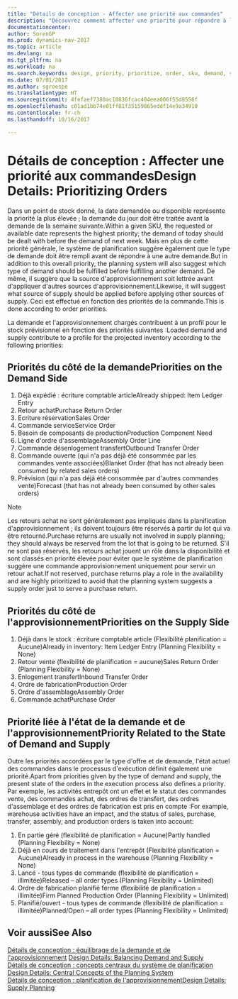 ```yaml
---
title: "Détails de conception - Affecter une priorité aux commandes"
description: "Découvrez comment affecter une priorité pour répondre à la demande et l'approvisionnement."
documentationcenter: 
author: SorenGP
ms.prod: dynamics-nav-2017
ms.topic: article
ms.devlang: na
ms.tgt_pltfrm: na
ms.workload: na
ms.search.keywords: design, priority, prioritize, order, sku, demand, supply
ms.date: 07/01/2017
ms.author: sgroespe
ms.translationtype: HT
ms.sourcegitcommit: 4fefaef7380ac10836fcac404eea006f55d8556f
ms.openlocfilehash: c01ad1bb74e01ff81f35159865eddf14e9a34910
ms.contentlocale: fr-ch
ms.lasthandoff: 10/16/2017

---
```

# <a name="design-details-prioritizing-orders"></a><span data-ttu-id="982ce-103">Détails de conception : Affecter une priorité aux commandes</span><span class="sxs-lookup"><span data-stu-id="982ce-103">Design Details: Prioritizing Orders</span></span>
<span data-ttu-id="982ce-104">Dans un point de stock donné, la date demandée ou disponible représente la priorité la plus élevée ; la demande du jour doit être traitée avant la demande de la semaine suivante.</span><span class="sxs-lookup"><span data-stu-id="982ce-104">Within a given SKU, the requested or available date represents the highest priority; the demand of today should be dealt with before the demand of next week.</span></span> <span data-ttu-id="982ce-105">Mais en plus de cette priorité générale, le système de planification suggère également que le type de demande doit être rempli avant de répondre à une autre demande.</span><span class="sxs-lookup"><span data-stu-id="982ce-105">But in addition to this overall priority, the planning system will also suggest which type of demand should be fulfilled before fulfilling another demand.</span></span> <span data-ttu-id="982ce-106">De même, il suggère que la source d'approvisionnement soit lettrée avant d'appliquer d'autres sources d'approvisionnement.</span><span class="sxs-lookup"><span data-stu-id="982ce-106">Likewise, it will suggest what source of supply should be applied before applying other sources of supply.</span></span> <span data-ttu-id="982ce-107">Ceci est effectué en fonction des priorités de la commande.</span><span class="sxs-lookup"><span data-stu-id="982ce-107">This is done according to order priorities.</span></span>  
  
<span data-ttu-id="982ce-108">La demande et l'approvisionnement chargés contribuent à un profil pour le stock prévisionnel en fonction des priorités suivantes :</span><span class="sxs-lookup"><span data-stu-id="982ce-108">Loaded demand and supply contribute to a profile for the projected inventory according to the following priorities:</span></span>  
  
## <a name="priorities-on-the-demand-side"></a><span data-ttu-id="982ce-109">Priorités du côté de la demande</span><span class="sxs-lookup"><span data-stu-id="982ce-109">Priorities on the Demand Side</span></span>  
1. <span data-ttu-id="982ce-110">Déjà expédié : écriture comptable article</span><span class="sxs-lookup"><span data-stu-id="982ce-110">Already shipped: Item Ledger Entry</span></span>  
2. <span data-ttu-id="982ce-111">Retour achat</span><span class="sxs-lookup"><span data-stu-id="982ce-111">Purchase Return Order</span></span>  
3. <span data-ttu-id="982ce-112">Ecriture réservation</span><span class="sxs-lookup"><span data-stu-id="982ce-112">Sales Order</span></span>  
4. <span data-ttu-id="982ce-113">Commande service</span><span class="sxs-lookup"><span data-stu-id="982ce-113">Service Order</span></span>  
5. <span data-ttu-id="982ce-114">Besoin de composants de production</span><span class="sxs-lookup"><span data-stu-id="982ce-114">Production Component Need</span></span>  
6. <span data-ttu-id="982ce-115">Ligne d'ordre d'assemblage</span><span class="sxs-lookup"><span data-stu-id="982ce-115">Assembly Order Line</span></span>  
7. <span data-ttu-id="982ce-116">Commande désenlogement transfert</span><span class="sxs-lookup"><span data-stu-id="982ce-116">Outbound Transfer Order</span></span>  
8. <span data-ttu-id="982ce-117">Commande ouverte (qui n'a pas déjà été consommée par les commandes vente associées)</span><span class="sxs-lookup"><span data-stu-id="982ce-117">Blanket Order (that has not already been consumed by related sales orders)</span></span>  
9. <span data-ttu-id="982ce-118">Prévision (qui n'a pas déjà été consommée par d'autres commandes vente)</span><span class="sxs-lookup"><span data-stu-id="982ce-118">Forecast (that has not already been consumed by other sales orders)</span></span>  
  
> [!NOTE]  
>  <span data-ttu-id="982ce-119">Les retours achat ne sont généralement pas impliqués dans la planification d'approvisionnement ; ils doivent toujours être réservés à partir du lot qui va être retourné.</span><span class="sxs-lookup"><span data-stu-id="982ce-119">Purchase returns are usually not involved in supply planning; they should always be reserved from the lot that is going to be returned.</span></span> <span data-ttu-id="982ce-120">S'il ne sont pas réservés, les retours achat jouent un rôle dans la disponibilité et sont classés en priorité élevée pour éviter que le système de planification suggère une commande approvisionnement uniquement pour servir un retour achat.</span><span class="sxs-lookup"><span data-stu-id="982ce-120">If not reserved, purchase returns play a role in the availability and are highly prioritized to avoid that the planning system suggests a supply order just to serve a purchase return.</span></span>  
  
## <a name="priorities-on-the-supply-side"></a><span data-ttu-id="982ce-121">Priorités du côté de l'approvisionnement</span><span class="sxs-lookup"><span data-stu-id="982ce-121">Priorities on the Supply Side</span></span>  
1. <span data-ttu-id="982ce-122">Déjà dans le stock : écriture comptable article (Flexibilité planification = Aucune)</span><span class="sxs-lookup"><span data-stu-id="982ce-122">Already in inventory: Item Ledger Entry (Planning Flexibility = None)</span></span>  
2. <span data-ttu-id="982ce-123">Retour vente (flexibilité de planification = aucune)</span><span class="sxs-lookup"><span data-stu-id="982ce-123">Sales Return Order (Planning Flexibility = None)</span></span>  
3. <span data-ttu-id="982ce-124">Enlogement transfert</span><span class="sxs-lookup"><span data-stu-id="982ce-124">Inbound Transfer Order</span></span>  
4. <span data-ttu-id="982ce-125">Ordre de fabrication</span><span class="sxs-lookup"><span data-stu-id="982ce-125">Production Order</span></span>  
5. <span data-ttu-id="982ce-126">Ordre d'assemblage</span><span class="sxs-lookup"><span data-stu-id="982ce-126">Assembly Order</span></span>  
6. <span data-ttu-id="982ce-127">Commande achat</span><span class="sxs-lookup"><span data-stu-id="982ce-127">Purchase Order</span></span>  
  
## <a name="priority-related-to-the-state-of-demand-and-supply"></a><span data-ttu-id="982ce-128">Priorité liée à l'état de la demande et de l'approvisionnement</span><span class="sxs-lookup"><span data-stu-id="982ce-128">Priority Related to the State of Demand and Supply</span></span>  
<span data-ttu-id="982ce-129">Outre les priorités accordées par le type d'offre et de demande, l'état actuel des commandes dans le processus d'exécution définit également une priorité.</span><span class="sxs-lookup"><span data-stu-id="982ce-129">Apart from priorities given by the type of demand and supply, the present state of the orders in the execution process also defines a priority.</span></span> <span data-ttu-id="982ce-130">Par exemple, les activités entrepôt ont un effet et le statut des commandes vente, des commandes achat, des ordres de transfert, des ordres d'assemblage et des ordres de fabrication est pris en compte :</span><span class="sxs-lookup"><span data-stu-id="982ce-130">For example, warehouse activities have an impact, and the status of sales, purchase, transfer, assembly, and production orders is taken into account:</span></span>  
  
1. <span data-ttu-id="982ce-131">En partie géré (flexibilité de planification = Aucune)</span><span class="sxs-lookup"><span data-stu-id="982ce-131">Partly handled (Planning Flexibility = None)</span></span>  
2. <span data-ttu-id="982ce-132">Déjà en cours de traitement dans l'entrepôt (Flexibilité planification = Aucune)</span><span class="sxs-lookup"><span data-stu-id="982ce-132">Already in process in the warehouse (Planning Flexibility = None)</span></span>  
3. <span data-ttu-id="982ce-133">Lancé - tous types de commande (flexibilité de planification = illimitée)</span><span class="sxs-lookup"><span data-stu-id="982ce-133">Released – all order types (Planning Flexibility = Unlimited)</span></span>  
4. <span data-ttu-id="982ce-134">Ordre de fabrication planifié ferme (flexibilité de planification = illimitée)</span><span class="sxs-lookup"><span data-stu-id="982ce-134">Firm Planned Production Order (Planning Flexibility = Unlimited)</span></span>  
5. <span data-ttu-id="982ce-135">Planifié/ouvert - tous types de commande (flexibilité de planification = illimitée)</span><span class="sxs-lookup"><span data-stu-id="982ce-135">Planned/Open – all order types (Planning Flexibility = Unlimited)</span></span>  
  
## <a name="see-also"></a><span data-ttu-id="982ce-136">Voir aussi</span><span class="sxs-lookup"><span data-stu-id="982ce-136">See Also</span></span>  
<span data-ttu-id="982ce-137">[Détails de conception : équilibrage de la demande et de l'approvisionnement](design-details-balancing-demand-and-supply.md) </span><span class="sxs-lookup"><span data-stu-id="982ce-137">[Design Details: Balancing Demand and Supply](design-details-balancing-demand-and-supply.md) </span></span>  
<span data-ttu-id="982ce-138">[Détails de conception : concepts centraux du système de planification](design-details-central-concepts-of-the-planning-system.md) </span><span class="sxs-lookup"><span data-stu-id="982ce-138">[Design Details: Central Concepts of the Planning System](design-details-central-concepts-of-the-planning-system.md) </span></span>  
[<span data-ttu-id="982ce-139">Détails de conception : planification de l'approvisionnement</span><span class="sxs-lookup"><span data-stu-id="982ce-139">Design Details: Supply Planning</span></span>](design-details-supply-planning.md)
